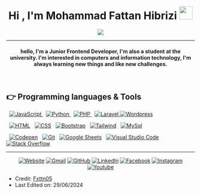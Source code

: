<h1 align="center">Hi , I'm Mohammad Fattan Hibrizi <img src="https://media.giphy.com/media/hvRJCLFzcasrR4ia7z/giphy.gif" width="35"></h1>
<p align="center">
  <a href="https://github.com/DenverCoder1/readme-typing-svg"><img src="https://readme-typing-svg.herokuapp.com?lines=Information+System+Student;Frontend+Web+Developer;Graphic%20Designer;Always%20learning%20new%20things&center=true&width=500&height=50"></a>
</p>
<hr/>
<h4 align="center">hello, I'm a Junior Frontend Developer, I'm also a student at the university. I'm interested in computers and information technology, I'm always learning new things and like new challenges.</h4>
<br>

## 👉 Programming languages  & Tools

<p align="left"> 
  &nbsp;
  <a href="https://developer.mozilla.org/en-US/docs/Web/JavaScript" target="_blank"> 
     <img alt="JavaScript" src="https://img.shields.io/badge/JavaScript%20-%23F7DF1E.svg?logo=javascript&logoColor=black">
   </a>
  &nbsp;
   <a href="https://www.python.org" target="_blank">
    <img alt="Python" src="https://img.shields.io/badge/Python%20-%2314354C.svg?logo=python&logoColor=white">
  </a>
  &nbsp;
  <a href="https://www.php.net/">
    <img alt="PHP" src="https://img.shields.io/badge/PHP-%23777BB4.svg?logo=php&logoColor=white"/>
  </a>
  &nbsp;
  <a href="https://laravel.com/">
    <img alt="Laravel" src="https://img.shields.io/badge/Laravel-FF2D20?style=flat&logo=laravel&logoColor=white"/>
  </a>
  <a href="https://wordpress.com/">
    <img alt="Wordpress" src="https://img.shields.io/badge/Wordpress-21759B?style=flat&logo=wordpress&logoColor=white"/>
  </a>
</p>

<p align="left"> 
  &nbsp; 
  <a href="https://www.w3.org/html/" target="_blank"> <img alt="HTML" src="https://img.shields.io/badge/HTML5%20-%23E34F26.svg?logo=html5&logoColor=white"/></a>   
  &nbsp;
  <a href="https://www.w3schools.com/css/" target="_blank"><img alt="CSS" src="https://img.shields.io/badge/CSS%20-%231572B6.svg?logo=css3&logoColor=white"/></a> 
   &nbsp;
  <a href="https://getbootstrap.com" target="_blank"> <img alt="Bootstrap" src="https://img.shields.io/badge/Bootstrap-%23563D7C.svg?style=flat&logo=bootstrap&logoColor=white"/></a>
   &nbsp;
  <a href="https://tailwindcss.com/" target="_blank"><img alt="Tailwind" src="https://img.shields.io/badge/Tailwind_CSS-06B6D4?style=flat&logo=tailwind-css&logoColor=white"/></a>
   &nbsp;
  <a href="https://mysql.com/" target="_blank"><img alt="MySql" src="https://img.shields.io/badge/MySQL-4479A1?style=flat&logo=mysql&logoColor=white"/></a>
</p>
 
<p>
  &nbsp;
    <a href="#"><img alt="Codepen" src="https://img.shields.io/badge/Codepen-000000.svg?logo=codepen&logoColor=white"/></a>
  &nbsp;
    <a href="#"><img alt="Git" src="https://img.shields.io/badge/Git%20-%23F05033.svg?logo=git&logoColor=white"></a>
  &nbsp;
    <a href="#"><img alt="Google Sheets" src="https://img.shields.io/badge/Google%20Sheets%20-%2334A853.svg?logo=google%20sheets&logoColor=white"></a>
  &nbsp;
    <a href="#"><img alt="Visual Studio Code" src="https://img.shields.io/badge/Visual%20Studio%20Code-0078d7.svg?logo=visual-studio-code&logoColor=white"></a>
  &nbsp;
    <a href="#"><img alt="Stack Overflow" src="https://img.shields.io/badge/-Stack%20Overflow-FE7A16?logo=stack-overflow&logoColor=white"></a>
</p>

<hr/>

<p align="center">
  	<a href="#"><img src="https://img.icons8.com/?size=30&id=63807&format=png&color=000000" alt="Website"/></a>
	<a href="mailto:fattanhibrizi@gmail.com"><img src="https://img.icons8.com/?size=30&id=P7UIlhbpWzZm&format=png&color=000000" alt="Gmail"/></a>
	<a href="https://github.com/fxttn05"><img src="https://img.icons8.com/?size=30&id=AZOZNnY73haj&format=png&color=000000" alt="GitHub"/></a>
	<a href="https://linkedin.com/in/mohammad-fattan-hibrizi"><img src="https://img.icons8.com/?size=30&id=13930&format=png&color=000000" alt="LinkedIn"/></a>
	<a href="https://www.facebook.com/"><img src="https://img.icons8.com/?size=30&id=118497&format=png&color=000000" alt="Facebook"/></a>
	<a href="https://instagram.com/fattanhbrz_"><img src="https://img.icons8.com/?size=30&id=32323&format=png&color=000000" alt="Instagram"/></a>
	<a href="https://www.youtube.com/@Fattan20"><img src="https://img.icons8.com/?size=30&id=19318&format=png&color=000000" alt="Youtube"/></a>
</p>

* Credit: [Fxttn05](https://github.com/fxttn05)
* Last Edited on: 29/06/2024
